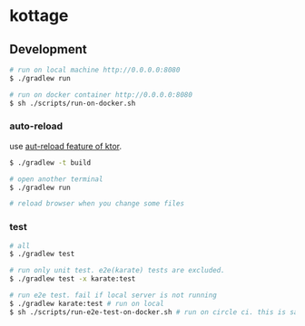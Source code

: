 # kottage

## Development

```sh
# run on local machine http://0.0.0.0:8080
$ ./gradlew run

# run on docker container http://0.0.0.0:8080
$ sh ./scripts/run-on-docker.sh
```

### auto-reload

use [aut-reload feature of ktor](https://ktor.io/docs/auto-reload.html).

```sh
$ ./gradlew -t build

# open another terminal
$ ./gradlew run

# reload browser when you change some files 
```

### test

```sh
# all
$ ./gradlew test

# run only unit test. e2e(karate) tests are excluded.
$ ./gradlew test -x karate:test

# run e2e test. fail if local server is not running
$ ./gradlew karate:test # run on local
$ sh ./scripts/run-e2e-test-on-docker.sh # run on circle ci. this is same ./gradlew karate:test. 
```
